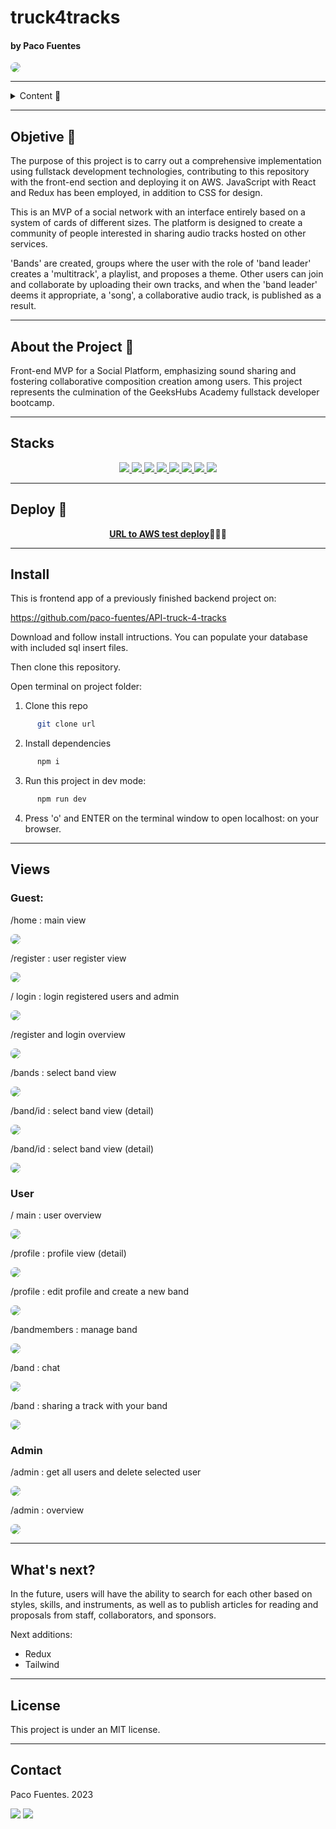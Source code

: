 # truck4tracks
#### by Paco Fuentes

<img style="border-radius:0.7em" src="./public/img_readme/prelogo-1.png" align= "center"/>

---

<details>
  <summary>Content 📝</summary>
  <ol>
    <li><a href="#objetivo-🎯">Objetivo</a></li>
    <li><a href="#sobre-el-proyecto-🔎">Sobre el proyecto</a></li>
    <li><a href="#deploy-🚀">Deploy</a></li>
    <li><a href="#stack">Stack</a></li>
    <li><a href="#install">Install</a></li>
    <li><a href="#views">Views</a></li>
    <li><a href="#what's next?">What's next?</a></li>
    <li><a href="#contribuciones">Contribuciones</a></li>
    <li><a href="#licencia">Licencia</a></li>
    <li><a href="#contacto">Contacto</a></li>
  </ol>
</details>

---

## Objetive 🎯

The purpose of this project is to carry out a comprehensive implementation using fullstack development technologies, contributing to this repository with the front-end section and deploying it on AWS. JavaScript with React and Redux has been employed, in addition to CSS for design.

This is an MVP of a social network with an interface entirely based on a system of cards of different sizes. The platform is designed to create a community of people interested in sharing audio tracks hosted on other services.

'Bands' are created, groups where the user with the role of 'band leader' creates a 'multitrack', a playlist, and proposes a theme. Other users can join and collaborate by uploading their own tracks, and when the 'band leader' deems it appropriate, a 'song', a collaborative audio track, is published as a result.

---

## About the Project 🔎
Front-end MVP for a Social Platform, emphasizing sound sharing and fostering collaborative composition creation among users. This project represents the culmination of the GeeksHubs Academy fullstack developer bootcamp.

---

## Stacks
<div align="center">
    <a href="https://www.reactjs.com/">
        <img src="https://img.shields.io/badge/React-20232A?style=for-the-badge&logo=react&logoColor=61DAFB" />
    </a>
    <a href="https://developer.mozilla.org/es/docs/Web/JavaScript">
        <img src="https://img.shields.io/badge/JavaScript-EFD81D?style=for-the-badge&logo=javascript&logoColor=black" />
    </a>
    <a href="https://aws.amazon.com/">
        <img src="https://img.shields.io/badge/AWS-232F3E?style=for-the-badge&logo=amazon-aws&logoColor=FF9900" />
    </a>
    <a href="https://redux.js.org/">
        <img src="https://img.shields.io/badge/Redux-764ABC?style=for-the-badge&logo=redux&logoColor=white" />
    </a>
    <a href="https://developer.mozilla.org/en-US/docs/Web/HTML">
        <img src="https://img.shields.io/badge/HTML5-E34F26?style=for-the-badge&logo=html5&logoColor=white" />
    </a>
    <a href="https://developer.mozilla.org/en-US/docs/Web/CSS">
        <img src="https://img.shields.io/badge/CSS3-1572B6?style=for-the-badge&logo=css3&logoColor=white" />
    </a>
    <a href="https://git-scm.com/">
        <img src="https://img.shields.io/badge/Git-F05032?style=for-the-badge&logo=git&logoColor=white" />
    </a>
    <a href="https://jwt.io/">
        <img src="https://img.shields.io/badge/JWT-000000?style=for-the-badge&logo=json-web-tokens&logoColor=white" />
    </a>
</div>


 ---

## Deploy 🚀
<div align="center">
    <a href="https://despliegue.dkttbnrz8nnws.amplifyapp.com/"><strong>URL to AWS test deploy</strong></a>🚀🚀🚀
</div>

---

## Install

This is frontend app of a previously finished backend project on:

https://github.com/paco-fuentes/API-truck-4-tracks 

Download and follow install intructions. You can populate your database with included sql insert files.

Then clone this repository.

Open terminal on project folder:

1. Clone this repo
```bash
      git clone url
```
2. Install dependencies

```bash
      npm i
```

3. Run this project in dev mode: 

```bash
      npm run dev
```

4. Press 'o' and ENTER on the terminal window to open localhost: on your browser.

---

 ## Views

 ### Guest:

 /home : main view

 <a  href="">
    <img style="border-radius:0.5em" src= "./public/img_readme/home.png"/>
</a>

 /register : user register view

 <a href="">
    <img style="border-radius:0.5em" src= "./public/img_readme/register.png"/>
</a>

/ login : login registered users and admin

<a href="">
    <img style="border-radius:0.5em" src= "./public/img_readme/login.png"/>
</a>

/register and login overview

 <a href="">
    <img style="border-radius:0.5em" src= "./public/gifs_readme/reg-log.gif"/>
</a>

/bands : select band view

<a href="">
    <img style="border-radius:0.5em" src= "./public/img_readme/bands.png"/>
</a>

/band/id : select band view (detail)

<a href="">
    <img style="border-radius:0.5em" src= "./public/img_readme/band-1.png"/>
</a>

/band/id : select band view (detail)

<a href="">
    <img style="border-radius:0.5em" src= "./public/img_readme/band-2.png"/>
</a>


### User

 / main : user overview

 <a href="">
    <img style="border-radius:0.5em" src= "./public/gifs_readme/overview.gif"/>
</a>

/profile : profile view (detail)

<a href="">
    <img style="border-radius:0.5em" src= "./public/img_readme/profile.png"/>
</a>

/profile : edit profile and create a new band

<a href="">
    <img style="border-radius:0.5em" src= "./public/gifs_readme/profile-2.gif"/>
</a>

/bandmembers : manage band

<a href="">
    <img style="border-radius:0.5em" src= "./public/img_readme/members.png"/>
</a>

/band : chat

<a href="">
    <img style="border-radius:0.5em" src= "./public/gifs_readme/chat.gif"/>
</a>

/band : sharing a track with your band

<a href="">
    <img style="border-radius:0.5em" src= "./public/gifs_readme/upload-2.gif"/>
</a>

### Admin

/admin : get all users and delete selected user

<a href="">
    <img style="border-radius:0.5em" src= "./public/img_readme/admin.png"/>
</a>

/admin : overview

<a href="">
    <img style="border-radius:0.5em" src= "./public/gifs_readme/admin.gif"/>
</a>

---

## What's next?

In the future, users will have the ability to search for each other based on styles, skills, and instruments, as well as to publish articles for reading and proposals from staff, collaborators, and sponsors.

Next additions:

- Redux
- Tailwind

---

## License

This project is under an MIT license.

---

## Contact

Paco Fuentes. 2023

<a href = "mailto:pacofuentes.work@gmail.com"><img src="https://img.shields.io/badge/Gmail-C6362C?style=for-the-badge&logo=gmail&logoColor=white" target="_blank"></a>
<a href="https://www.linkedin.com/in/paco-fuentes-805a40290/" target="_blank"><img src="https://img.shields.io/badge/-LinkedIn-%230077B5?style=for-the-badge&logo=linkedin&logoColor=white" target="_blank"></a> 
</p>


